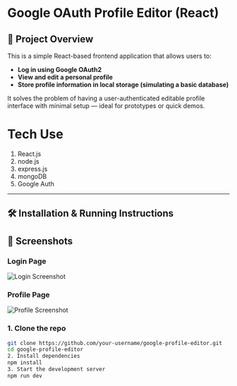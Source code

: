 # Google OAuth Profile Editor (React)

## 🚀 Project Overview
This is a simple React-based frontend application that allows users to:

- **Log in using Google OAuth2**
- **View and edit a personal profile**
- **Store profile information in local storage (simulating a basic database)**

It solves the problem of having a user-authenticated editable profile interface with minimal setup — ideal for prototypes or quick demos.

# Tech Use
1. React.js
2. node.js
3. express.js
4. mongoDB
5. Google Auth

---

## 🛠️ Installation & Running Instructions

## 📸 Screenshots

### Login Page
![Login Screenshot](https://github.com/user-attachments/assets/2d6ed59f-6080-4452-9c16-8c02bccd0bcc)

### Profile Page
![Profile Screenshot](https://github.com/user-attachments/assets/3f60a37a-1385-48fa-a2d6-c7ac2471dceb)

### 1. Clone the repo

```bash
git clone https://github.com/your-username/google-profile-editor.git
cd google-profile-editor
2. Install dependencies
npm install
3. Start the development server
npm run dev
